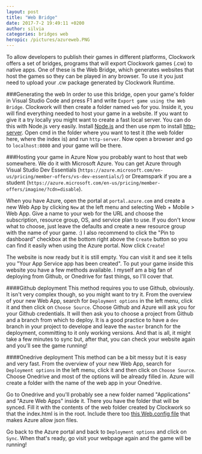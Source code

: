 ```yaml
---
layout: post
title: "Web Bridge"
date: 2017-7-2 19:49:11 +0200
author: silvia
categories: bridges web
heropic: /pictures/azureweb.PNG
---
```



To allow developers to publish their games in different platforms, Clockwork offers a set of bridges, programs that will export Clockwork games (.cw) to native apps. One of these is the Web Bridge, which generates websites that host the games so they can be played in any browser. To use it you just need to upload your .cw package generated by Clockwork Runtime.

###Generating the web
In order to use this bridge, open your game's folder in Visual Studio Code and press F1 and write `Export game using the Web Bridge`. Clockwork will then create a folder named `web` for you. Inside it, you will find everything needed to host your game in a website.
If you want to give it a try locally you might want to create a fast local server. You can do this with Node.js very easily. Install [Node.js](https://nodejs.org/en/) and then use npm to install [http-server](https://www.npmjs.com/package/http-server). Open cmd in the folder where you want to test it (the web folder here, where the index is) and run `http-server`. Now open a browser and go to `localhost:8080` and your game will be there.

###Hosting your game in Azure
Now you probably want to host that web somewhere. We do it with Microsoft Azure. You can get Azure through Visual Studio Dev Essentials (`https://azure.microsoft.com/en-us/pricing/member-offers/vs-dev-essentials/`) or Dreamspark if you are a student (`https://azure.microsoft.com/en-us/pricing/member-offers/imagine/?cdn=disable`).

When you have Azure, open the portal at `portal.azure.com` and create a new Web App by clicking `New` at the left menu and selecting Web + Mobile > Web App. Give a name to your web for the URL and choose the subscription, resource group, OS, and service plan to use. If you don't know what to choose, just leave the defaults and create a new resource group with the name of your game. :) I also recommend to click the "Pin to dashboard" checkbox at the bottom right above the `Create` button so you can find it easily when using the Azure portal. Now click `Create`!

The website is now ready but it is still empty. You can visit it and see it tells you "Your App Service app has been created". To put your game inside this website you have a few methods available. I myself am a big fan of deploying from Github, or Onedrive for fast things, so I'll cover that. 


####Github deployment
This method requires you to use Github, obviously. It isn't very complex though, so you might want to try it. From the overview of your new Web App, search for `Deployment options` in the left menu, click it and then click on `Choose Source`. Choose Github and Azure will ask you for your Github credentials. It will then ask you to choose a project from Github and a branch from which to deploy. It is a good practice to have a `dev` branch in your project to develope and leave the `master` branch for the deployment, committing to it only working versions. And that is all, it might take a few minutes to sync but, after that, you can check your website again and you'll see the game running!


####Onedrive deployment
This method can be a bit messy but it is easy and very fast. From the overview of your new Web App, search for `Deployment options` in the left menu, click it and then click on `Choose Source`. Choose Onedrive and most of the options will be already filled in. Azure will create a folder with the name of the web app in your Onedrive. 

Go to Onedrive and you'll probably see a new folder named "Applications" and "Azure Web Apps" inside it. There you have the folder that will be synced. Fill it with the contents of the web folder created by Clockwork so that the index.html is in the root. Include there too [this Web.config file](https://gist.github.com/arcadiogarcia/90915843d14d53459148d77a630b93c0) that makes Azure allow json files.

Go back to the Azure portal and back to `Deployment options` and click on `Sync`. When that's ready, go visit your webpage again and the game will be running!
